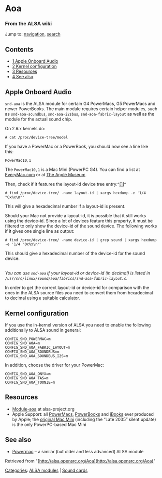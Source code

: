 Aoa
===

### From the ALSA wiki

Jump to: [navigation](#mw-head), [search](#p-search)

Contents
--------

-   [1 Apple Onboard Audio](#Apple_Onboard_Audio)
-   [2 Kernel configuration](#Kernel_configuration)
-   [3 Resources](#Resources)
-   [4 See also](#See_also)

Apple Onboard Audio
-------------------

`snd-aoa` is the ALSA module for certain G4 PowerMacs, G5 PowerMacs and
newer PowerBooks. The main module requires certain helper modules, such
as `snd-aoa-soundbus`, `snd-aoa-i2sbus`, `snd-aoa-fabric-layout` as well
as the module for the actual sound chip.

On 2.6.x kernels do:

    # cat /proc/device-tree/model

If you have a PowerMac or a PowerBook, you should now see a line like
this:

    PowerMac10,1

The `PowerMac10,1` is a Mac Mini (PowerPC G4). You can find a list at
[EveryMac.com](http://www.everymac.com/systems/by_capability/mac-specs-by-machine-model-machine-id.html)
or at [The Apple
Museum](http://www.foljanty.de/theapplemuseum/index.php?id=36).

Then, check if it features the layout-id device tree
entry:^[[1]](http://lists.debian.org/debian-powerpc/2006/05/msg00365.html)^

    # find /proc/device-tree/ -name layout-id | xargs hexdump -e '1/4 "0x%x\n"'

This will give a hexadecimal number if a layout-id is present.

Should your Mac not provide a layout-id, it is possible that it still
works using the device-id. Since a lot of devices feature this property,
it must be filtered to only show the device-id of the sound device. The
following works if it gives one single line as output:

    # find /proc/device-tree/ -name device-id | grep sound | xargs hexdump -e '1/4 "0x%x\n"'

This should give a hexadecimal number of the device-id for the sound
device.

\
 *You can use `snd-aoa` if your layout-id or device-id (in decimal) is
listed in `/usr/src/linux/sound/aoa/fabrics/snd-aoa-fabric-layout.c`.*

In order to get the correct layout-id or device-id for comparison with
the ones in the ALSA source files you need to convert them from
hexadecimal to decimal using a suitable calculator.

Kernel configuration
--------------------

If you use the in-kernel version of ALSA you need to enable the
following additionally to ALSA sound in general:

    CONFIG_SND_POWERMAC=m
    CONFIG_SND_AOA=m
    CONFIG_SND_AOA_FABRIC_LAYOUT=m
    CONFIG_SND_AOA_SOUNDBUS=m
    CONFIG_SND_AOA_SOUNDBUS_I2S=m

In addition, choose the driver for your PowerMac:

    CONFIG_SND_AOA_ONYX=m
    CONFIG_SND_AOA_TAS=m
    CONFIG_SND_AOA_TOONIE=m

Resources
---------

-   [Module-aoa](http://bugtrack.alsa-project.org/main/index.php/Matrix:Module-aoa)
    at alsa-project.org
-   Apple Support: all
    [PowerMacs](http://support.apple.com/specs/#powermac),
    [PowerBooks](http://support.apple.com/specs/#powerbook) and
    [iBooks](http://support.apple.com/specs/#ibook) ever produced by
    Apple; the [original Mac Mini](http://support.apple.com/kb/SP65)
    (including the “Late 2005” silent update) is the only PowerPC-based
    Mac Mini

See also
--------

-   [Powermac](/Powermac "Powermac") – a similar (but older and less
    advanced) ALSA module

Retrieved from
"[http://alsa.opensrc.org/Aoa](http://alsa.opensrc.org/Aoa)"

[Categories](/Special:Categories "Special:Categories"): [ALSA
modules](/Category:ALSA_modules "Category:ALSA modules") | [Sound
cards](/Category:Sound_cards "Category:Sound cards")

